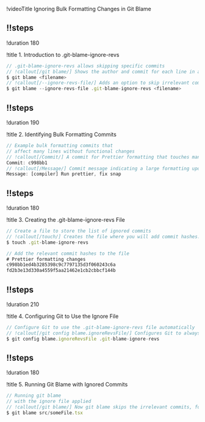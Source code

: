 !videoTitle Ignoring Bulk Formatting Changes in Git Blame

## !!steps
!duration 180

!title 1. Introduction to .git-blame-ignore-revs

```ts ! git/src/blame.ts
// .git-blame-ignore-revs allows skipping specific commits
// !callout[/git blame/] Shows the author and commit for each line in a file, helping to trace changes.
$ git blame <filename>
// !callout[/--ignore-revs-file/] Adds an option to skip irrelevant commits like formatting changes.
$ git blame --ignore-revs-file .git-blame-ignore-revs <filename>
```

## !!steps
!duration 190

!title 2. Identifying Bulk Formatting Commits

```ts ! git/src/commit.ts
// Example bulk formatting commits that 
// affect many lines without functional changes
// !callout[/Commit/] A commit for Prettier formatting that touches many lines.
Commit: c998bb1 
// !callout[/Message/] Commit message indicating a large formatting update
Message: [compiler] Run prettier, fix snap
```

## !!steps
!duration 180

!title 3. Creating the .git-blame-ignore-revs File

```ts ! git/src/commit.ts
// Create a file to store the list of ignored commits
// !callout[/touch/] Creates the file where you will add commit hashes.
$ touch .git-blame-ignore-revs

// Add the relevant commit hashes to the file
# Prettier formatting changes
c998bb1ed4b3285398c9c7797135d3f060243c6a 
fd2b3e13d330a4559f5aa21462e1cb2cbbcf144b
```

## !!steps
!duration 210

!title 4. Configuring Git to Use the Ignore File

```ts ! git/src/commit.ts
// Configure Git to use the .git-blame-ignore-revs file automatically
// !callout[/git config blame.ignoreRevsFile/] Configures Git to always use the ignore file for blame.
$ git config blame.ignoreRevsFile .git-blame-ignore-revs
```

## !!steps
!duration 180

!title 5. Running Git Blame with Ignored Commits

```ts ! git/src/commit.ts
// Running git blame 
// with the ignore file applied
// !callout[/git blame/] Now git blame skips the irrelevant commits, focusing on meaningful changes.
$ git blame src/someFile.tsx
```